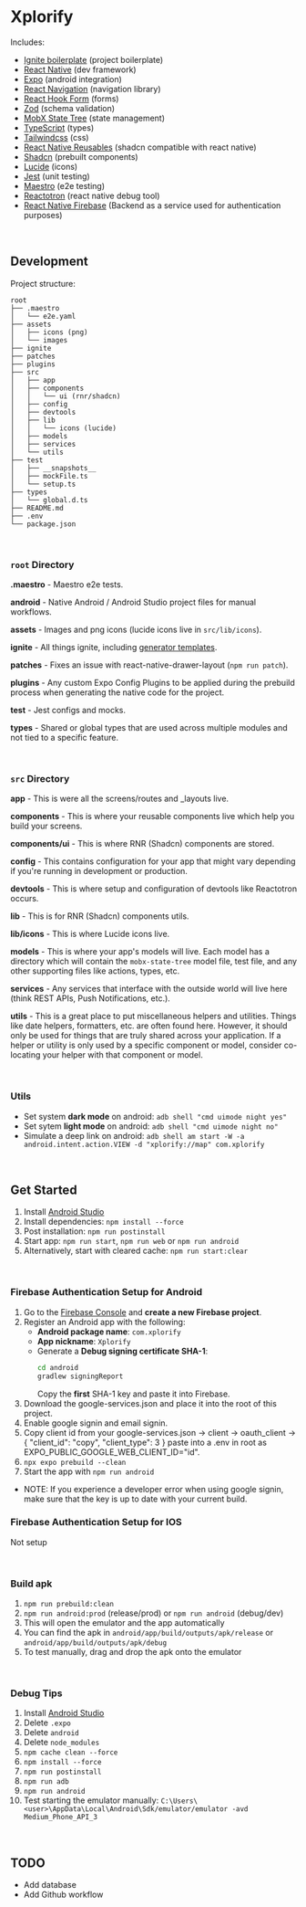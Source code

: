 # Xplorify

Includes:

- [Ignite boilerplate](https://github.com/infinitered/ignite) (project boilerplate)
- [React Native](https://reactnative.dev/) (dev framework)
- [Expo](https://expo.dev/) (android integration)
- [React Navigation](https://reactnavigation.org/) (navigation library)
- [React Hook Form](https://react-hook-form.com/) (forms)
- [Zod](https://zod.dev/) (schema validation)
- [MobX State Tree](https://mobx-state-tree.js.org/intro/welcome) (state management)
- [TypeScript](https://www.typescriptlang.org/) (types)
- [Tailwindcss](https://tailwindcss.com/) (css)
- [React Native Reusables](https://rnr-docs.vercel.app/getting-started/introduction/) (shadcn compatible with react native)
- [Shadcn](https://ui.shadcn.com/) (prebuilt components)
- [Lucide](https://lucide.dev/) (icons)
- [Jest](https://jestjs.io/) (unit testing)
- [Maestro](https://maestro.mobile.dev/) (e2e testing)
- [Reactotron](https://github.com/infinitered/reactotron) (react native debug tool)
- [React Native Firebase](https://rnfirebase.io/) (Backend as a service used for authentication purposes)

<br/>

## Development

Project structure:

```
root
├── .maestro
│   └── e2e.yaml
├── assets
│   ├── icons (png)
│   └── images
├── ignite
├── patches
├── plugins
├── src
│   ├── app
│   ├── components
│   │   └── ui (rnr/shadcn)
│   ├── config
│   ├── devtools
│   ├── lib
│   │   └── icons (lucide)
│   ├── models
│   ├── services
│   └── utils
├── test
│   ├── __snapshots__
│   ├── mockFile.ts
│   └── setup.ts
├── types
│   └── global.d.ts
├── README.md
├── .env
└── package.json
```

<br/>

### `root` Directory

**.maestro** - Maestro e2e tests.

**android** - Native Android / Android Studio project files for manual workflows.

**assets** - Images and png icons (lucide icons live in `src/lib/icons`).

**ignite** - All things ignite, including [generator templates](https://github.com/infinitered/ignite/blob/master/docs/boilerplate/ignite.md).

**patches** - Fixes an issue with react-native-drawer-layout (`npm run patch`).

**plugins** - Any custom Expo Config Plugins to be applied during the prebuild process when generating the native code for the project.

**test** - Jest configs and mocks.

**types** - Shared or global types that are used across multiple modules and not tied to a specific feature.

<br/>

### `src` Directory

**app** -
This is were all the screens/routes and \_layouts live.

**components** -
This is where your reusable components live which help you build your screens.

**components/ui** -
This is where RNR (Shadcn) components are stored.

**config** -
This contains configuration for your app that might vary depending if you're running in development or production.

**devtools** -
This is where setup and configuration of devtools like Reactotron occurs.

**lib** -
This is for RNR (Shadcn) components utils.

**lib/icons** -
This is where Lucide icons live.

**models** -
This is where your app's models will live. Each model has a directory which will contain the `mobx-state-tree` model file, test file, and any other supporting files like actions, types, etc.

**services** -
Any services that interface with the outside world will live here (think REST APIs, Push Notifications, etc.).

**utils** -
This is a great place to put miscellaneous helpers and utilities. Things like date helpers, formatters, etc. are often found here. However, it should only be used for things that are truly shared across your application. If a helper or utility is only used by a specific component or model, consider co-locating your helper with that component or model.

<br/>

### Utils

- Set system **dark mode** on android: `adb shell "cmd uimode night yes"`
- Set sytem **light mode** on android: `adb shell "cmd uimode night no"`
- Simulate a deep link on android: `adb shell am start -W -a android.intent.action.VIEW -d "xplorify://map" com.xplorify`

<br/>

## Get Started

1. Install [Android Studio](https://reactnative.dev/docs/set-up-your-environment)
2. Install dependencies: `npm install --force`
3. Post installation: `npm run postinstall`
4. Start app: `npm run start`, `npm run web` or `npm run android`
5. Alternatively, start with cleared cache: `npm run start:clear`

<br/>

### Firebase Authentication Setup for Android

1. Go to the [Firebase Console](https://console.firebase.google.com/) and **create a new Firebase project**.
2. Register an Android app with the following:
   - **Android package name**: `com.xplorify`
   - **App nickname**: `Xplorify`
   - Generate a **Debug signing certificate SHA-1**:
     ```bash
     cd android
     gradlew signingReport
     ```
     Copy the <Strong>first</strong> SHA-1 key and paste it into Firebase.
3. Download the google-services.json and place it into the root of this project.
4. Enable google signin and email signin.
5. Copy client id from your google-services.json -> client -> oauth_client -> {
   "client_id": "copy",
   "client_type": 3
   }
   paste into a .env in root as EXPO_PUBLIC_GOOGLE_WEB_CLIENT_ID="id".
6. `npx expo prebuild --clean`
7. Start the app with `npm run android`

- NOTE: If you experience a developer error when using google signin, make sure that the key is up to date with your current build.
  <br/>

### Firebase Authentication Setup for IOS

Not setup

<br/>

### Build apk

1. `npm run prebuild:clean`
2. `npm run android:prod` (release/prod) or `npm run android` (debug/dev)
3. This will open the emulator and the app automatically
4. You can find the apk in `android/app/build/outputs/apk/release` or `android/app/build/outputs/apk/debug`
5. To test manually, drag and drop the apk onto the emulator

<br/>

### Debug Tips

1. Install [Android Studio](https://reactnative.dev/docs/set-up-your-environment)
2. Delete `.expo`
3. Delete `android`
4. Delete `node_modules`
5. `npm cache clean --force`
6. `npm install --force`
7. `npm run postinstall`
8. `npm run adb`
9. `npm run android`
10. Test starting the emulator manually: `C:\Users\<user>\AppData\Local\Android\Sdk/emulator/emulator -avd Medium_Phone_API_3`

<br/>

## TODO

- Add database
- Add Github workflow
